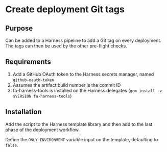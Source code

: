 # Create deployment Git tags

## Purpose

Can be added to a Harness pipeline to add a Git tag on every deployment. The tags can then be used by the other pre-flight checks.

## Requirements

1. Add a GitHub OAuth token to the Harness secrets manager, named `github-oauth-token`
2. Assumes the artifact build number is the commit ID
3. fa-harness-tools is installed on the Harness delegates (`gem install -v $VERSION fa-harness-tools`)

## Installation

Add the script to the Harness template library and then add to the last phase of the deployment workflow.

Define the `ONLY_ENVIRONMENT` variable input on the template, defaulting to `false`.
